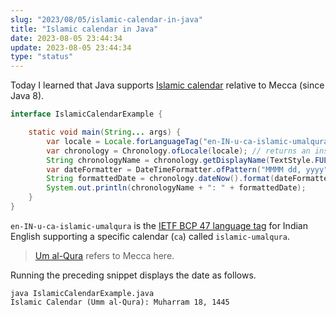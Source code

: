 ```yaml
---
slug: "2023/08/05/islamic-calendar-in-java"
title: "Islamic calendar in Java"
date: 2023-08-05 23:44:34
update: 2023-08-05 23:44:34
type: "status"
---
```


Today I learned that Java supports [Islamic calendar](https://en.wikipedia.org/wiki/Islamic_calendar) relative to Mecca (since Java 8).

```java
interface IslamicCalendarExample {

	static void main(String... args) {
		var locale = Locale.forLanguageTag("en-IN-u-ca-islamic-umalqura");
		var chronology = Chronology.ofLocale(locale); // returns an instance of HijrahChronology
		String chronologyName = chronology.getDisplayName(TextStyle.FULL, locale);
		var dateFormatter = DateTimeFormatter.ofPattern("MMMM dd, yyyy", locale);
		String formattedDate = chronology.dateNow().format(dateFormatter);
		System.out.println(chronologyName + ": " + formattedDate);
	}
}
```

`en-IN-u-ca-islamic-umalqura` is the [IETF BCP 47 language tag](https://en.wikipedia.org/wiki/IETF_language_tag) for Indian English supporting a specific calendar (`ca`) called `islamic-umalqura`. 

> [Um al-Qura](https://en.wikipedia.org/wiki/Umm_al-Qura) refers to Mecca here. 

Running the preceding snippet displays the date as follows.

```nu prompt{1} {2}
java IslamicCalendarExample.java
Islamic Calendar (Umm al-Qura): Muharram 18, 1445
```
